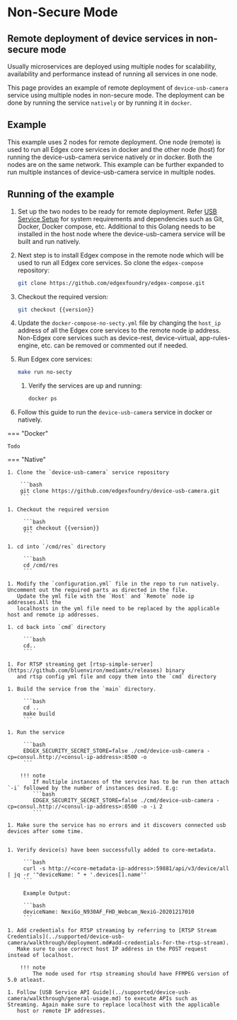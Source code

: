 # Non-Secure Mode

## Remote deployment of device services in non-secure mode
Usually microservices are deployed using multiple nodes for scalability, availability and performance 
instead of running all services in one node.

This page provides an example of remote deployment of `device-usb-camera` service using multiple nodes in non-secure mode.
The deployment can be done by running the service `natively` or by running it in `docker`.

## Example
This example uses 2 nodes for remote deployment. One node (remote) is used to run all Edgex core services in docker and the other node (host)
for running the device-usb-camera service natively or in docker. Both the nodes are on the same network.
This example can be further expanded to run multiple instances of device-usb-camera service in multiple nodes.

## Running of the example

1. Set up the two nodes to be ready for remote deployment. Refer [USB Service Setup](../supported/device-usb-camera/walkthrough/setup.md)
   for system requirements and dependencies such as Git, Docker, Docker compose, etc. Additional to this Golang needs to be installed
   in the host node where the device-usb-camera service will be built and run natively.

1. Next step is to install Edgex compose in the remote node which will be used to run all Edgex core services. So clone the `edgex-compose`
   repository:

     ```bash
     git clone https://github.com/edgexfoundry/edgex-compose.git
     ```

1. Checkout the required version:

      ```bash
      git checkout {{version}}
      ```

1. Update the `docker-compose-no-secty.yml` file by changing the `host_ip` address of all the Edgex core services to the remote node ip address.
   Non-Edgex core services such as device-rest, device-virtual, app-rules-engine, etc. can be removed or commented out if needed.

1. Run Edgex core services:

      ```bash
      make run no-secty
      ```

   1. Verify the services are up and running:

      ```bash
      docker ps 
      ```

1. Follow this guide to run the `device-usb-camera` service in docker or natively.

=== "Docker"

    Todo

=== "Native"

    1. Clone the `device-usb-camera` service repository

        ```bash
        git clone https://github.com/edgexfoundry/device-usb-camera.git
        ```
    
    1. Checkout the required version

         ```bash
         git checkout {{version}}
         ```

    1. cd into `/cmd/res` directory
         
         ```bash
         cd /cmd/res
         ```

    1. Modify the `configuration.yml` file in the repo to run natively. Uncomment out the required parts as directed in the file.
       Update the yml file with the `Host` and `Remote` node ip addresses.All the 
       localhosts in the yml file need to be replaced by the applicable host and remote ip addresses.

    1. cd back into `cmd` directory
   
         ```bash
         cd..
         ```

    1. For RTSP streaming get [rtsp-simple-server](https://github.com/bluenviron/mediamtx/releases) binary
       and rtsp config yml file and copy them into the `cmd` directory 

    1. Build the service from the `main` directory.

         ```bash
         cd ..
         make build
         ```

    1. Run the service 

         ```bash
         EDGEX_SECURITY_SECRET_STORE=false ./cmd/device-usb-camera -cp=consul.http://<consul-ip-address>:8500 -o
         ```

        !!! note
            If multiple instances of the service has to be run then attach `-i` followed by the number of instances desired. E.g:
            ```bash
            EDGEX_SECURITY_SECRET_STORE=false ./cmd/device-usb-camera -cp=consul.http://<consul-ip-address>:8500 -o -i 2
            ```

    1. Make sure the service has no errors and it discovers connected usb devices after some time. 


    1. Verify device(s) have been successfully added to core-metadata.

         ```bash
         curl -s http://<core-metadata-ip-address>:59881/api/v3/device/all | jq -r '"deviceName: " + '.devices[].name''
         ```

         Example Output:

         ```bash
         deviceName: NexiGo_N930AF_FHD_Webcam_NexiG-20201217010
         ```
         
    1. Add credentials for RTSP streaming by referring to [RTSP Stream Credentials](../supported/device-usb-camera/walkthrough/deployment.md#add-credentials-for-the-rtsp-stream).
       Make sure to use correct host IP address in the POST request instead of localhost.

        !!! note
            The node used for rtsp streaming should have FFMPEG version of 5.0 atleast.

    1. Follow [USB Service API Guide](../supported/device-usb-camera/walkthrough/general-usage.md) to execute APIs such as Streaming. Again make sure to replace localhost with the applicable
       host or remote IP addresses.





